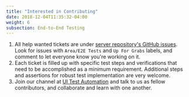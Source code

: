 ```yaml
---
title: "Interested in Contributing"
date: 2018-12-04T11:35:32-04:00
weight: 6
subsection: End-to-End Testing
---
```


1. All help wanted tickets are under [server repository's GitHub issues](https://github.com/mattermost/mattermost-server/issues?q=label%3A%22Area%2FE2E+Tests%22+label%3A%22Up+For+Grabs%22+is%3Aopen+is%3Aissue+). Look for issues with `Area/E2E Tests` and `Up For Grabs` labels, and comment to let everyone know you're working on it.
2. Each ticket is filled up with specific test steps and verifications that need to be accomplished as a minimum requirement.  Additional steps and assertions for robust test implementation are very welcome.
3. Join our channel at [UI Test Automation](https://community.mattermost.com/core/channels/ui-test-automation) and talk to us as fellow contributors, and collaborate and learn with one another.
